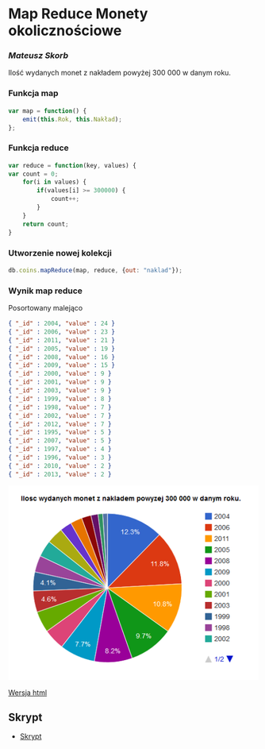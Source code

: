 ﻿# Map Reduce Monety okolicznościowe
### *Mateusz Skorb*

Ilość wydanych monet z nakładem powyżej 300 000 w danym roku.

### Funkcja map

```js
var map = function() {
    emit(this.Rok, this.Nakład);
};
```

### Funkcja reduce

```js
var reduce = function(key, values) {
var count = 0;
    for(i in values) {
        if(values[i] >= 300000) {
            count++;
        }
    }
    return count;
}
```

### Utworzenie nowej kolekcji
```js
db.coins.mapReduce(map, reduce, {out: "naklad"});
```

### Wynik map reduce
Posortowany malejąco

```json
{ "_id" : 2004, "value" : 24 }
{ "_id" : 2006, "value" : 23 }
{ "_id" : 2011, "value" : 21 }
{ "_id" : 2005, "value" : 19 }
{ "_id" : 2008, "value" : 16 }
{ "_id" : 2009, "value" : 15 }
{ "_id" : 2000, "value" : 9 }
{ "_id" : 2001, "value" : 9 }
{ "_id" : 2003, "value" : 9 }
{ "_id" : 1999, "value" : 8 }
{ "_id" : 1998, "value" : 7 }
{ "_id" : 2002, "value" : 7 }
{ "_id" : 2012, "value" : 7 }
{ "_id" : 1995, "value" : 5 }
{ "_id" : 2007, "value" : 5 }
{ "_id" : 1997, "value" : 4 }
{ "_id" : 1996, "value" : 3 }
{ "_id" : 2010, "value" : 2 }
{ "_id" : 2013, "value" : 2 }
```

![MapReduce](../images/mr_mskorb.png)

[Wersja html](http://skorb.pl/projekty/nosql/chartmr.html)


## Skrypt
* [Skrypt](/scripts/mapreduce_mskorb.js)